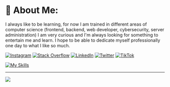 # 💫 About Me:
I always like to be learning, for now I am trained in different areas of computer science (frontend, backend, web developer, cybersecurity, server administration) I am very curious and I'm always looking for something to entertain me and learn. I hope to be able to dedicate myself professionally one day to what I like so much.

[![Instagram](https://img.shields.io/badge/Instagram-%23E4405F.svg?logo=Instagram&logoColor=white)](https://instagram.com/_sebascm_)
[![Stack Overflow](https://img.shields.io/badge/-Stackoverflow-FE7A16?logo=stack-overflow&logoColor=white)](https://stackoverflow.com/users/22866536)
[![LinkedIn](https://img.shields.io/badge/LinkedIn-%230077B5.svg?logo=linkedin&logoColor=white)](https://linkedin.com/in/sebascm)
[![Twitter](https://img.shields.io/badge/Twitter-%231DA1F2.svg?logo=Twitter&logoColor=white)](https://twitter.com/_sebascm_) 
[![TikTok](https://img.shields.io/badge/TikTok-%23000000.svg?logo=TikTok&logoColor=white)](https://tiktok.com/@__sebascm__)

[![My Skills](https://skillicons.dev/icons?i=js,html,css,wasm)](https://skillicons.dev)

---
[![](https://visitcount.itsvg.in/api?id=sebascm-dev&icon=0&color=3)](https://visitcount.itsvg.in)
